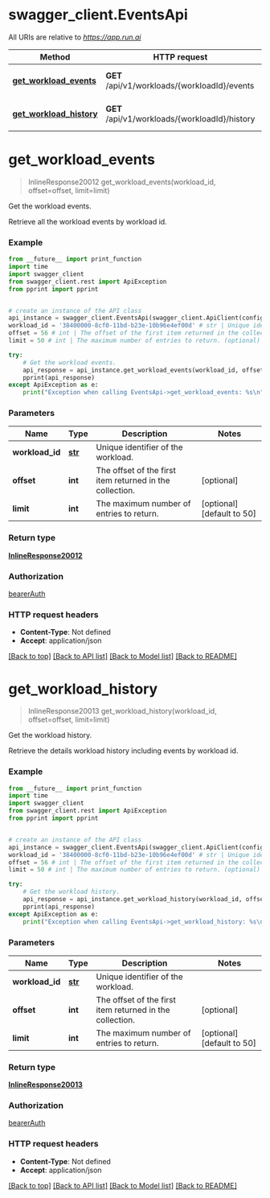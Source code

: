 # swagger_client.EventsApi

All URIs are relative to *https://app.run.ai*

Method | HTTP request | Description
------------- | ------------- | -------------
[**get_workload_events**](EventsApi.md#get_workload_events) | **GET** /api/v1/workloads/{workloadId}/events | Get the workload events.
[**get_workload_history**](EventsApi.md#get_workload_history) | **GET** /api/v1/workloads/{workloadId}/history | Get the workload history.

# **get_workload_events**
> InlineResponse20012 get_workload_events(workload_id, offset=offset, limit=limit)

Get the workload events.

Retrieve all the workload events by workload id.

### Example
```python
from __future__ import print_function
import time
import swagger_client
from swagger_client.rest import ApiException
from pprint import pprint


# create an instance of the API class
api_instance = swagger_client.EventsApi(swagger_client.ApiClient(configuration))
workload_id = '38400000-8cf0-11bd-b23e-10b96e4ef00d' # str | Unique identifier of the workload.
offset = 56 # int | The offset of the first item returned in the collection. (optional)
limit = 50 # int | The maximum number of entries to return. (optional) (default to 50)

try:
    # Get the workload events.
    api_response = api_instance.get_workload_events(workload_id, offset=offset, limit=limit)
    pprint(api_response)
except ApiException as e:
    print("Exception when calling EventsApi->get_workload_events: %s\n" % e)
```

### Parameters

Name | Type | Description  | Notes
------------- | ------------- | ------------- | -------------
 **workload_id** | [**str**](.md)| Unique identifier of the workload. | 
 **offset** | **int**| The offset of the first item returned in the collection. | [optional] 
 **limit** | **int**| The maximum number of entries to return. | [optional] [default to 50]

### Return type

[**InlineResponse20012**](InlineResponse20012.md)

### Authorization

[bearerAuth](../README.md#bearerAuth)

### HTTP request headers

 - **Content-Type**: Not defined
 - **Accept**: application/json

[[Back to top]](#) [[Back to API list]](../README.md#documentation-for-api-endpoints) [[Back to Model list]](../README.md#documentation-for-models) [[Back to README]](../README.md)

# **get_workload_history**
> InlineResponse20013 get_workload_history(workload_id, offset=offset, limit=limit)

Get the workload history.

Retrieve the details workload history including events by workload id.

### Example
```python
from __future__ import print_function
import time
import swagger_client
from swagger_client.rest import ApiException
from pprint import pprint


# create an instance of the API class
api_instance = swagger_client.EventsApi(swagger_client.ApiClient(configuration))
workload_id = '38400000-8cf0-11bd-b23e-10b96e4ef00d' # str | Unique identifier of the workload.
offset = 56 # int | The offset of the first item returned in the collection. (optional)
limit = 50 # int | The maximum number of entries to return. (optional) (default to 50)

try:
    # Get the workload history.
    api_response = api_instance.get_workload_history(workload_id, offset=offset, limit=limit)
    pprint(api_response)
except ApiException as e:
    print("Exception when calling EventsApi->get_workload_history: %s\n" % e)
```

### Parameters

Name | Type | Description  | Notes
------------- | ------------- | ------------- | -------------
 **workload_id** | [**str**](.md)| Unique identifier of the workload. | 
 **offset** | **int**| The offset of the first item returned in the collection. | [optional] 
 **limit** | **int**| The maximum number of entries to return. | [optional] [default to 50]

### Return type

[**InlineResponse20013**](InlineResponse20013.md)

### Authorization

[bearerAuth](../README.md#bearerAuth)

### HTTP request headers

 - **Content-Type**: Not defined
 - **Accept**: application/json

[[Back to top]](#) [[Back to API list]](../README.md#documentation-for-api-endpoints) [[Back to Model list]](../README.md#documentation-for-models) [[Back to README]](../README.md)

